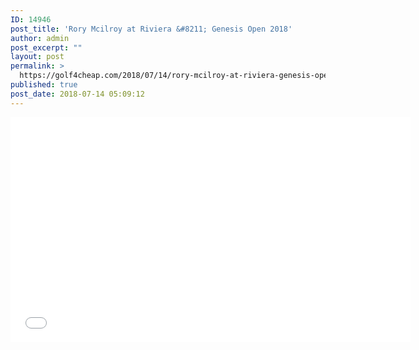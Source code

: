 ```yaml
---
ID: 14946
post_title: 'Rory Mcilroy at Riviera &#8211; Genesis Open 2018'
author: admin
post_excerpt: ""
layout: post
permalink: >
  https://golf4cheap.com/2018/07/14/rory-mcilroy-at-riviera-genesis-open-2018/
published: true
post_date: 2018-07-14 05:09:12
---
```

<iframe width="640" height="360" src="//www.youtube.com/embed/jF4SN84ak2c" frameborder="0" allow="autoplay; encrypted-media" allowfullscreen></iframe>